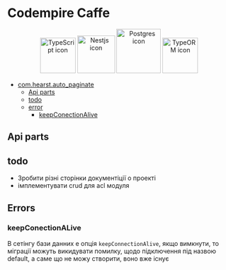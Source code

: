 # Codempire Caffe

<p align="center">
<img src="https://upload.wikimedia.org/wikipedia/commons/4/4c/Typescript_logo_2020.svg" width="80" alt="TypeScript icon" />
<img src="https://docs.nestjs.com/assets/logo-small.svg" width="85" alt="Nestjs icon"/>
<img src="https://en.wikipedia.org/wiki/PostgreSQL#/media/File:Postgresql_elephant.svg" width="100" alt="Postgres icon"/>
<img src="https://avatars.githubusercontent.com/u/20165699?s=200&v=4" width="80" alt="TypeORM icon"/>
</p>

- [com.hearst.auto_paginate](#comhearstauto_paginate)
  - [Api parts](#api-parts)
  - [todo](#todo)
  - [error](#errors)
    - [keepConectionAlive](#keepconectionalive)

## Api parts

## todo

- Зробити різні сторінки документіції о проекті
- імплементувати crud для acl модуля

## Errors

### keepConectionALive

В сетінгу бази данних е опція `keepConnectionAlive`, якщо вимкнути, то міграції можуть викидувати помилку, щодо підключення під назвою default, а саме що не можу створити, воно вже існує

